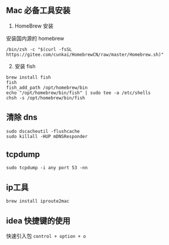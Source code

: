 
## Mac 必备工具安装

1. HomeBrew 安装

安装国内源的 homebrew
```shell
/bin/zsh -c "$(curl -fsSL https://gitee.com/cunkai/HomebrewCN/raw/master/Homebrew.sh)"
```

2. 安装 fish

```shell
brew install fish
fish
fish_add_path /opt/homebrew/bin
echo "/opt/homebrew/bin/fish" | sudo tee -a /etc/shells
chsh -s /opt/homebrew/bin/fish
```

## 清除 dns

```
sudo dscacheutil -flushcache
sudo killall -HUP mDNSResponder
```

## tcpdump

```
sudo tcpdump -i any port 53 -nn
```

## ip工具

```
brew install iproute2mac
```

## idea 快捷键的使用

快速引入包 `control + option + o`

